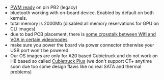 - [PWM ready](https://github.com/dwilkins/pwm-sunxi) on pin PB2 (legacy)
- bluetooth working with on-board device. Enabled by default on both kernels.
- total memory is 2000Mb (disabled all memory reservations for GPU on CLI images)
- due to bad PCB placement, there is [some crosstalk between Wifi and VGA in certain videomodes](https://linux-sunxi.org/Cubietruck#VGA)
- make sure you power the board via power connector otherwise your USB port won’t be powered
- Our OS images are only for A20 based Cubietruck and do not work on H8 based so called [Cubietruck Plus](https://linux-sunxi.org/Cubietech_Cubietruck_Plus) (we don't support CT+ anytime soon due too some design flaws like no real SATA and thermal problems) 
